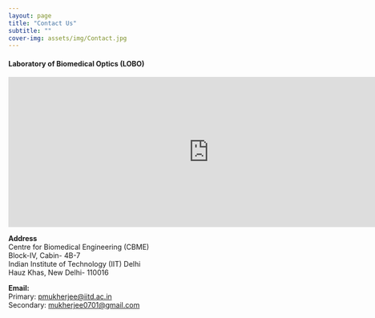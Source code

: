 ```yaml
---
layout: page
title: "Contact Us"
subtitle: ""
cover-img: assets/img/Contact.jpg
---
```


#### Laboratory of Biomedical Optics (LOBO)  

<iframe src="https://www.google.com/maps/embed?pb=!1m18!1m12!1m3!1d3504.780651737325!2d77.19035987632694!3d28.546312075712013!2m3!1f0!2f0!3f0!3m2!1i1024!2i768!4f13.1!3m3!1m2!1s0x390d1df67503f45d%3A0xe452f3ba020d735f!2sCentre%20for%20Biomedical%20Engineering%2C%20IIT%20Delhi!5e0!3m2!1sen!2sin!4v1712134406061!5m2!1sen!2sin" width="800" height="300" style="border:0;" allowfullscreen="" loading="lazy" referrerpolicy="no-referrer-when-downgrade"></iframe>

**Address**  
Centre for Biomedical Engineering (CBME)  
Block-IV, Cabin- 4B-7  
Indian Institute of Technology (IIT) Delhi  
Hauz Khas, New Delhi- 110016

**Email:**  
Primary: pmukherjee@iitd.ac.in  
Secondary: mukherjee0701@gmail.com


 
 


